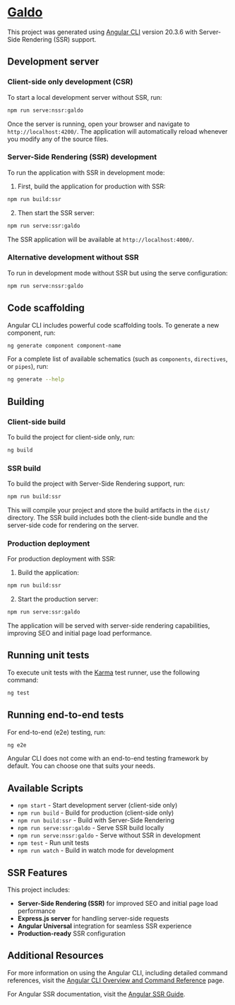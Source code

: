 # [Galdo](https://galdo.com.ar/cocktail/list)

This project was generated using [Angular CLI](https://github.com/angular/angular-cli) version 20.3.6 with Server-Side Rendering (SSR) support.

## Development server

### Client-side only development (CSR)

To start a local development server without SSR, run:

```bash
npm run serve:nssr:galdo
```

Once the server is running, open your browser and navigate to `http://localhost:4200/`. The application will automatically reload whenever you modify any of the source files.

### Server-Side Rendering (SSR) development

To run the application with SSR in development mode:

1. First, build the application for production with SSR:
```bash
npm run build:ssr
```

2. Then start the SSR server:
```bash
npm run serve:ssr:galdo
```

The SSR application will be available at `http://localhost:4000/`.

### Alternative development without SSR

To run in development mode without SSR but using the serve configuration:

```bash
npm run serve:nssr:galdo
```

## Code scaffolding

Angular CLI includes powerful code scaffolding tools. To generate a new component, run:

```bash
ng generate component component-name
```

For a complete list of available schematics (such as `components`, `directives`, or `pipes`), run:

```bash
ng generate --help
```

## Building

### Client-side build

To build the project for client-side only, run:

```bash
ng build
```

### SSR build

To build the project with Server-Side Rendering support, run:

```bash
npm run build:ssr
```

This will compile your project and store the build artifacts in the `dist/` directory. The SSR build includes both the client-side bundle and the server-side code for rendering on the server.

### Production deployment

For production deployment with SSR:

1. Build the application:
```bash
npm run build:ssr
```

2. Start the production server:
```bash
npm run serve:ssr:galdo
```

The application will be served with server-side rendering capabilities, improving SEO and initial page load performance.

## Running unit tests

To execute unit tests with the [Karma](https://karma-runner.github.io) test runner, use the following command:

```bash
ng test
```

## Running end-to-end tests

For end-to-end (e2e) testing, run:

```bash
ng e2e
```

Angular CLI does not come with an end-to-end testing framework by default. You can choose one that suits your needs.

## Available Scripts

- `npm start` - Start development server (client-side only)
- `npm run build` - Build for production (client-side only)
- `npm run build:ssr` - Build with Server-Side Rendering
- `npm run serve:ssr:galdo` - Serve SSR build locally
- `npm run serve:nssr:galdo` - Serve without SSR in development
- `npm test` - Run unit tests
- `npm run watch` - Build in watch mode for development

## SSR Features

This project includes:
- **Server-Side Rendering (SSR)** for improved SEO and initial page load performance
- **Express.js server** for handling server-side requests
- **Angular Universal** integration for seamless SSR experience
- **Production-ready** SSR configuration

## Additional Resources

For more information on using the Angular CLI, including detailed command references, visit the [Angular CLI Overview and Command Reference](https://angular.dev/tools/cli) page.

For Angular SSR documentation, visit the [Angular SSR Guide](https://angular.dev/guide/ssr).
